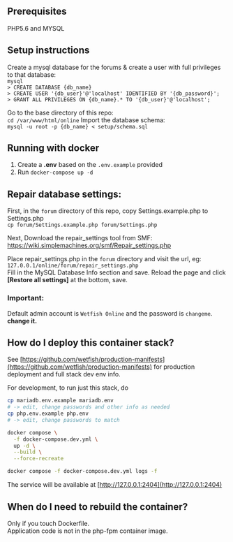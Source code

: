 ## Prerequisites
PHP5.6 and MYSQL
## Setup instructions
Create a mysql database for the forums & create a user with full privileges to that database:  
``mysql``  
``> CREATE DATABASE {db_name}``  
``> CREATE USER '{db_user}'@'localhost' IDENTIFIED BY '{db_password}';``  
``> GRANT ALL PRIVILEGES ON {db_name}.* TO '{db_user}'@'localhost';``  

Go to the base directory of this repo:  
``cd /var/www/html/online`` 
Import the database schema:  
``mysql -u root -p {db_name} < setup/schema.sql``  

## Running with docker

1. Create a **.env** based on the `.env.example` provided
2. Run `docker-compose up -d`

## Repair database settings:
First, in the ``forum`` directory of this repo, copy Settings.example.php to Settings.php  
``cp forum/Settings.example.php forum/Settings.php``

Next, Download the repair_settings tool from SMF: https://wiki.simplemachines.org/smf/Repair_settings.php

Place repair_settings.php in the ``forum`` directory and visit the url, eg: ``127.0.0.1/online/forum/repair_settings.php``  
Fill in the MySQL Database Info section and save.
Reload the page and click **[Restore all settings]** at the bottom, save.

### Important:
Default admin account is ``Wetfish Online`` and the password is ``changeme``. **change it.**



## How do I deploy this container stack?

See [https://github.com/wetfish/production-manifests](https://github.com/wetfish/production-manifests)
for production deployment and full stack dev env info.

For development, to run just this stack, do 
```bash
cp mariadb.env.example mariadb.env
# -> edit, change passwords and other info as needed
cp php.env.example php.env
# -> edit, change passwords to match

docker compose \
  -f docker-compose.dev.yml \
  up -d \
  --build \
  --force-recreate

docker compose -f docker-compose.dev.yml logs -f
```

The service will be available at [http://127.0.0.1:2404](http://127.0.0.1:2404)

## When do I need to rebuild the container?

Only if you touch Dockerfile. \
Application code is not in the php-fpm container image.
